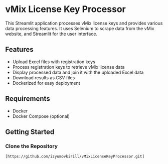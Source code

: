 # vMix License Key Processor

This Streamlit application processes vMix license keys and provides various data processing features. It uses Selenium to scrape data from the vMix website, and Streamlit for the user interface.

## Features

- Upload Excel files with registration keys
- Process registration keys to retrieve vMix license data
- Display processed data and join it with the uploaded Excel data
- Download results as CSV files
- Dockerized for easy deployment

## Requirements

- Docker
- Docker Compose (optional)

## Getting Started

### Clone the Repository

```sh
[https://github.com/izyumovkirill/vMixLicenseKeyProcessor.git]
